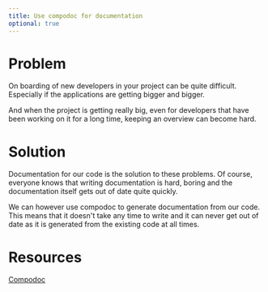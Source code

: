 ```yaml
---
title: Use compodoc for documentation
optional: true
---
```

# Problem

On boarding of new developers in your project can be quite difficult. Especially if the applications are getting bigger and bigger. 

And when the project is getting really big, even for developers that have been working on it for a long time, keeping an overview can become hard. 

# Solution

Documentation for our code is the solution to these problems. Of course, everyone knows that writing documentation is hard, boring and the documentation itself gets out of date quite quickly. 

We can however use compodoc to generate documentation from our code. This means that it doesn't take any time to write and it can never get out of date as it is generated from the existing code at all times.

# Resources

[Compodoc](https://compodoc.app/)